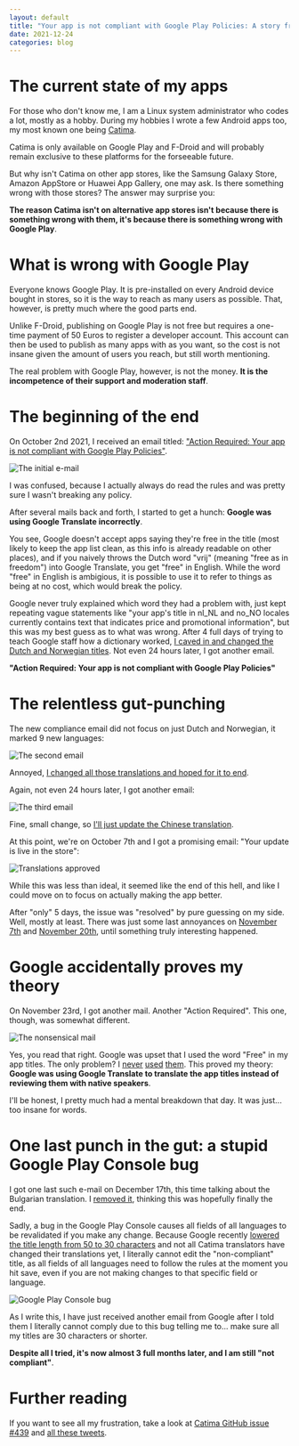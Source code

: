 ```yaml
---
layout: default
title: "Your app is not compliant with Google Play Policies: A story from hell"
date: 2021-12-24
categories: blog
---
```


# The current state of my apps

For those who don't know me, I am a Linux system administrator who codes a lot, mostly as a hobby. During my hobbies I wrote a few Android apps too, my most known one being [Catima](https://catima.app).

Catima is only available on Google Play and F-Droid and will probably remain exclusive to these platforms for the forseeable future.

But why isn't Catima on other app stores, like the Samsung Galaxy Store, Amazon AppStore or Huawei App Gallery, one may ask. Is there something wrong with those stores? The answer may surprise you:

**The reason Catima isn't on alternative app stores isn't because there is something wrong with them, it's because there is something wrong with Google Play**.

# What is wrong with Google Play

Everyone knows Google Play. It is pre-installed on every Android device bought in stores, so it is the way to reach as many users as possible. That, however, is pretty much where the good parts end.

Unlike F-Droid, publishing on Google Play is not free but requires a one-time payment of 50 Euros to register a developer account. This account can then be used to publish as many apps with as you want, so the cost is not insane given the amount of users you reach, but still worth mentioning.

The real problem with Google Play, however, is not the money. **It is the incompetence of their support and moderation staff**.

# The beginning of the end

On October 2nd 2021, I received an email titled: ["Action Required: Your app is not compliant with Google Play Policies"](https://github.com/TheLastProject/Catima/issues/439#issue-1014074229).

![The initial e-mail](/assets/images/blog/2021-12-24-google_play_hell/135721623-9df9ad54-81f3-4dac-8410-658413e47b9e.png)

I was confused, because I actually always do read the rules and was pretty sure I wasn't breaking any policy.

After several mails back and forth, I started to get a hunch: **Google was using Google Translate incorrectly**.

You see, Google doesn't accept apps saying they're free in the title (most likely to keep the app list clean, as this info is already readable on other places), and if you naively throws the Dutch word "vrij" (meaning "free as in freedom") into Google Translate, you get "free" in English. While the word "free" in English is ambigious, it is possible to use it to refer to things as being at no cost, which would break the policy.

Google never truly explained which word they had a problem with, just kept repeating vague statements like "your app's title in nl_NL and no_NO locales currently contains text that indicates price and promotional information", but this was my best guess as to what was wrong. After 4 full days of trying to teach Google staff how a dictionary worked, [I caved in and changed the Dutch and Norwegian titles](https://github.com/TheLastProject/Catima/issues/439#issuecomment-935645288). Not even 24 hours later, I got another email.

**"Action Required: Your app is not compliant with Google Play Policies"**

# The relentless gut-punching

The new compliance email did not focus on just Dutch and Norwegian, it marked 9 new languages:

![The second email](/assets/images/blog/2021-12-24-google_play_hell/136173470-2f77fa5b-da67-4a19-99ef-bb69c7ee5449.png)

Annoyed, [I changed all those translations and hoped for it to end](https://github.com/TheLastProject/Catima/commit/ddccbad0202aaa88a567ee5bc931840ed0231331).

Again, not even 24 hours later, I got another email:

![The third email](/assets/images/blog/2021-12-24-google_play_hell/136180398-e6051aa6-4765-4aac-bc54-b6a2cdadd8c0.png)

Fine, small change, so [I'll just update the Chinese translation](https://github.com/TheLastProject/Catima/commit/017034a78804eb092917086376192796587e373e).

At this point, we're on October 7th and I got a promising email: "Your update is live in the store":

![Translations approved](/assets/images/blog/2021-12-24-google_play_hell/136434121-02f7a4f4-1729-4587-8b6e-8be3360c0290.png)

While this was less than ideal, it seemed like the end of this hell, and like I could move on to focus on actually making the app better.

After "only" 5 days, the issue was "resolved" by pure guessing on my side. Well, mostly at least. There was just some last annoyances on [November 7th](/assets/images/blog/2021-12-24-google_play_hell/140650588-0be275bd-7cda-46ed-893e-ecef5ccb2ccd.png) and [November 20th](/assets/images/blog/2021-12-24-google_play_hell/142705625-64eaa677-f78c-4f5b-a8a9-8b2e79a9ad90.png), until something truly interesting happened.

# Google accidentally proves my theory

On November 23rd, I got another mail. Another "Action Required". This one, though, was somewhat different.

![The nonsensical mail](/assets/images/blog/2021-12-24-google_play_hell/142989964-b7fb84c0-c053-4d58-81f3-a4a7c5d06119.jpg)

Yes, you read that right. Google was upset that I used the word "Free" in my app titles. The only problem? I [never](/assets/images/blog/2021-12-24-google_play_hell/142989934-d05f6fc0-2dfd-4955-934b-780501213019.png) [used](/assets/images/blog/2021-12-24-google_play_hell/142989953-672361c8-a7b2-4827-a932-3a164f4fec6e.png) [them](/assets/images/blog/2021-12-24-google_play_hell/142989955-d5cd3aeb-4bb5-416f-800c-816711f6419d.png). This proved my theory: **Google was using Google Translate to translate the app titles instead of reviewing them with native speakers**.

I'll be honest, I pretty much had a mental breakdown that day. It was just... too insane for words.

# One last punch in the gut: a stupid Google Play Console bug

I got one last such e-mail on December 17th, this time talking about the Bulgarian translation. I [removed it](https://github.com/TheLastProject/Catima/commit/d84ce6ff8207752561ad7385de667cbcc0aa0182), thinking this was hopefully finally the end.

Sadly, a bug in the Google Play Console causes all fields of all languages to be revalidated if you make any change. Because Google recently [lowered the title length from 50 to 30 characters](https://android-developers.googleblog.com/2021/04/updated-guidance-to-improve-your-app.html) and not all Catima translators have changed their translations yet, I literally cannot edit the "non-compliant" title, as all fields of all languages need to follow the rules at the moment you hit save, even if you are not making changes to that specific field or language.

![Google Play Console bug](/assets/images/blog/2021-12-24-google_play_hell/FG0nEC0WYAUiU39.png)

As I write this, I have just received another email from Google after I told them I literally cannot comply due to this bug telling me to... make sure all my titles are 30 characters or shorter.

**Despite all I tried, it's now almost 3 full months later, and I am still "not compliant"**.

# Further reading

If you want to see all my frustration, take a look at [Catima GitHub issue #439](https://github.com/TheLastProject/Catima/issues/439) and [all these tweets](https://twitter.com/SylvieLorxu/status/1471875608636444675).
